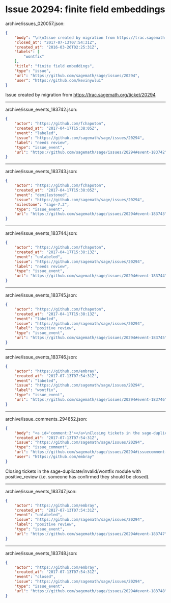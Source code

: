 # Issue 20294: finite field embeddings

archive/issues_020057.json:
```json
{
    "body": "\n\nIssue created by migration from https://trac.sagemath.org/ticket/20294\n\n",
    "closed_at": "2017-07-13T07:54:31Z",
    "created_at": "2016-03-26T02:25:31Z",
    "labels": [
        "wontfix"
    ],
    "title": "finite field embeddings",
    "type": "issue",
    "url": "https://github.com/sagemath/sage/issues/20294",
    "user": "https://github.com/kevinywlui"
}
```


Issue created by migration from https://trac.sagemath.org/ticket/20294





---

archive/issue_events_183742.json:
```json
{
    "actor": "https://github.com/fchapoton",
    "created_at": "2017-04-17T15:38:05Z",
    "event": "labeled",
    "issue": "https://github.com/sagemath/sage/issues/20294",
    "label": "needs review",
    "type": "issue_event",
    "url": "https://github.com/sagemath/sage/issues/20294#event-183742"
}
```



---

archive/issue_events_183743.json:
```json
{
    "actor": "https://github.com/fchapoton",
    "created_at": "2017-04-17T15:38:05Z",
    "event": "demilestoned",
    "issue": "https://github.com/sagemath/sage/issues/20294",
    "milestone": "sage-7.2",
    "type": "issue_event",
    "url": "https://github.com/sagemath/sage/issues/20294#event-183743"
}
```



---

archive/issue_events_183744.json:
```json
{
    "actor": "https://github.com/fchapoton",
    "created_at": "2017-04-17T15:38:13Z",
    "event": "unlabeled",
    "issue": "https://github.com/sagemath/sage/issues/20294",
    "label": "needs review",
    "type": "issue_event",
    "url": "https://github.com/sagemath/sage/issues/20294#event-183744"
}
```



---

archive/issue_events_183745.json:
```json
{
    "actor": "https://github.com/fchapoton",
    "created_at": "2017-04-17T15:38:13Z",
    "event": "labeled",
    "issue": "https://github.com/sagemath/sage/issues/20294",
    "label": "positive review",
    "type": "issue_event",
    "url": "https://github.com/sagemath/sage/issues/20294#event-183745"
}
```



---

archive/issue_events_183746.json:
```json
{
    "actor": "https://github.com/embray",
    "created_at": "2017-07-13T07:54:31Z",
    "event": "labeled",
    "issue": "https://github.com/sagemath/sage/issues/20294",
    "label": "wontfix",
    "type": "issue_event",
    "url": "https://github.com/sagemath/sage/issues/20294#event-183746"
}
```



---

archive/issue_comments_294852.json:
```json
{
    "body": "<a id='comment:3'></a>\nClosing tickets in the sage-duplicate/invalid/wontfix module with positive_review (i.e. someone has confirmed they should be closed).",
    "created_at": "2017-07-13T07:54:31Z",
    "issue": "https://github.com/sagemath/sage/issues/20294",
    "type": "issue_comment",
    "url": "https://github.com/sagemath/sage/issues/20294#issuecomment-294852",
    "user": "https://github.com/embray"
}
```

<a id='comment:3'></a>
Closing tickets in the sage-duplicate/invalid/wontfix module with positive_review (i.e. someone has confirmed they should be closed).



---

archive/issue_events_183747.json:
```json
{
    "actor": "https://github.com/embray",
    "created_at": "2017-07-13T07:54:31Z",
    "event": "unlabeled",
    "issue": "https://github.com/sagemath/sage/issues/20294",
    "label": "positive review",
    "type": "issue_event",
    "url": "https://github.com/sagemath/sage/issues/20294#event-183747"
}
```



---

archive/issue_events_183748.json:
```json
{
    "actor": "https://github.com/embray",
    "created_at": "2017-07-13T07:54:31Z",
    "event": "closed",
    "issue": "https://github.com/sagemath/sage/issues/20294",
    "type": "issue_event",
    "url": "https://github.com/sagemath/sage/issues/20294#event-183748"
}
```
